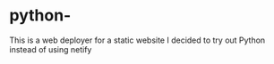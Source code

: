 # python-

This is a web deployer for a static website
I decided to try out Python instead of using netify
